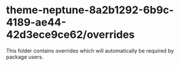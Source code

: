 # theme-neptune-8a2b1292-6b9c-4189-ae44-42d3ece9ce62/overrides

This folder contains overrides which will automatically be required by package users.
